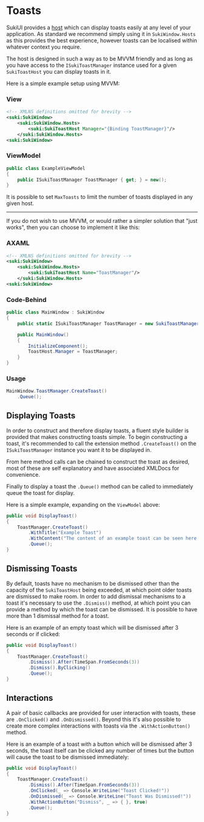 # Toasts

SukiUI provides a [host](./hosts) which can display toasts easily at any level of your application. As standard we recommend simply using it in `SukiWindow.Hosts` as this provides the best experience, however toasts can be localised within whatever context you require.

The host is designed in such a way as to be MVVM friendly and as long as you have access to the `ISukiToastManager` instance used for a given `SukiToastHost` you can display toasts in it.

Here is a simple example setup using MVVM:

### View
```xml
<!-- XMLNS definitions omitted for brevity -->
<suki:SukiWindow>
	<suki:SukiWindow.Hosts>
		<suki:SukiToastHost Manager="{Binding ToastManager}"/>
	</suki:SukiWindow.Hosts>
<suki:SukiWindow>
```

### ViewModel
```cs
public class ExampleViewModel
{
	public ISukiToastManager ToastManager { get; } = new();
}
```

It is possible to set `MaxToasts` to limit the number of toasts displayed in any given host.

---

If you do not wish to use MVVM, or would rather a simpler solution that "just works", then you can choose to implement it like this:

### AXAML
```xml
<!-- XMLNS definitions omitted for brevity -->
<suki:SukiWindow>
	<suki:SukiWindow.Hosts>
		<suki:SukiToastHost Name="ToastManager"/>
	</suki:SukiWindow.Hosts>
<suki:SukiWindow>
```
### Code-Behind
```cs
public class MainWindow : SukiWindow
{
	public static ISukiToastManager ToastManager = new SukiToastManager();

	public MainWindow()
	{
		InitializeComponent();
		ToastHost.Manager = ToastManager;
	}
}
```

### Usage

```cs
MainWindow.ToastManager.CreateToast()
	.Queue();
```

## Displaying Toasts

In order to construct and therefore display toasts, a fluent style builder is provided that makes constructing toasts simple. To begin constructing a toast, it's recommended to call the extension method `.CreateToast()` on the `ISukiToastManager` instance you want it to be displayed in.

From here method calls can be chained to construct the toast as desired, most of these are self explanatory and have associated XMLDocs for convenience.

Finally to display a toast the `.Queue()` method can be called to immediately queue the toast for display.

Here is a simple example, expanding on the `ViewModel` above:

```cs
public void DisplayToast()
{
	ToastManager.CreateToast()
		.WithTitle("Example Toast")
		.WithContent("The content of an example toast can be seen here.")
		.Queue();
}
```

## Dismissing Toasts

By default, toasts have no mechanism to be dismissed other than the capacity of the `SukiToastHost` being exceeded, at which point older toasts are dismissed to make room. In order to add dismissal mechanisms to a toast it's necessary to use the `.Dismiss()` method, at which point you can provide a method by which the toast can be dismissed. It is possible to have more than 1 dismissal method for a toast.

Here is an example of an empty toast which will be dismissed after 3 seconds or if clicked:

```cs
public void DisplayToast()
{
	ToastManager.CreateToast()
		.Dismiss().After(TimeSpan.FromSeconds(3))
        .Dismiss().ByClicking()
        .Queue();
}
```

## Interactions

A pair of basic callbacks are provided for user interaction with toasts, these are `.OnClicked()` and `.OnDismissed()`. Beyond this it's also possible to create more complex interactions with toasts via the `.WithActionButton()` method.

Here is an example of a toast with a button which will be dismissed after 3 seconds, the toast itself can be clicked any number of times but the button will cause the toast to be dismissed immediately:

```cs
public void DisplayToast()
{
	ToastManager.CreateToast()
		.Dismiss().After(TimeSpan.FromSeconds(3))
        .OnClicked(_ => Console.WriteLine("Toast Clicked!"))
        .OnDismissed(_ => Console.WriteLine("Toast Was Dismissed!")) 
        .WithActionButton("Dismiss", _ => { }, true)
        .Queue();
}
```